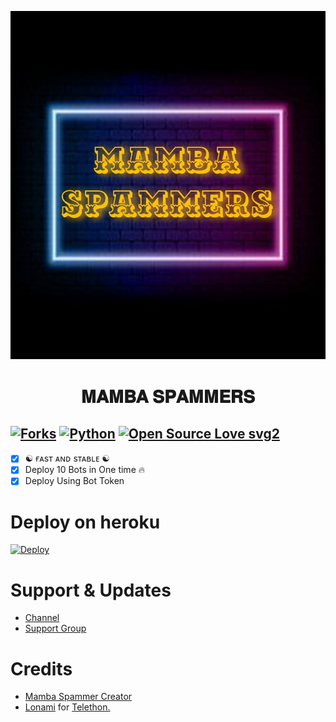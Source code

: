 <p align="center">
  <img src="./resources/photo_2024-02-25_19-21-26.jpg" alt="BOT-SPAM Logo">
</p>
<h1 align="center">
  <b>𝐌𝐀𝐌𝐁𝐀 𝐒𝐏𝐀𝐌𝐌𝐄𝐑𝐒</b>
</h1>

[![Forks](https://img.shields.io/github/forks/MrRizoel/Spambot?style=flat-square&color=orange)](https://github.com/FantasticSukhi/Spambot/fork)
[![Python](https://img.shields.io/badge/Python-v3.12.2-blue)](https://www.python.org/)
[![Open Source Love svg2](https://badges.frapsoft.com/os/v2/open-source.svg?v=102)](https://github.com/FantasticSukhi/SpamBot)   
----
 
- [x] ☯︎ ғᴀsᴛ ᴀɴᴅ sᴛᴀʙʟᴇ ☯︎
- [x] Deploy 10 Bots in One time 🔥
- [x] Deploy Using Bot Token 

# Deploy on heroku

[![Deploy](https://www.herokucdn.com/deploy/button.svg)](https://heroku.com/deploy?template=https://github.com/FantasticSukhi/Spambot)


# Support & Updates
* [Channel](https://t.me/Mamba_Updates)
* [Support Group](https://t.me/Mamba_Updates_Chat)

# Credits
* [Mamba Spammer Creator](https://github.com/FantasticSukhi)
* [Lonami](https://github.com/LonamiWebs/) for [Telethon.](https://github.com/LonamiWebs/Telethon)

